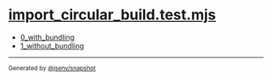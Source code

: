 # [import_circular_build.test.mjs](../import_circular_build.test.mjs)


- [0_with_bundling](0_with_bundling/0_with_bundling.md)
- [1_without_bundling](1_without_bundling/1_without_bundling.md)

---

<sub>
  Generated by <a href="https://github.com/jsenv/core/tree/main/packages/independent/snapshot">@jsenv/snapshot</a>
</sub>
